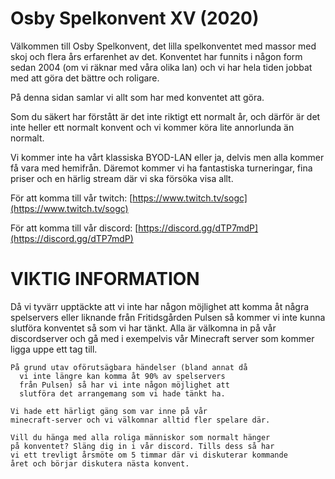 # Osby Spelkonvent XV (2020)
Välkommen till Osby Spelkonvent, det lilla spelkonventet med massor med skoj och flera års erfarenhet av det. Konventet har funnits i någon form sedan 2004 (om vi räknar med våra olika lan) och vi har hela tiden jobbat med att göra det bättre och roligare.

På denna sidan samlar vi allt som har med konventet att göra.

Som du säkert har förstått är det inte riktigt ett normalt år, och därför är det inte heller ett normalt konvent och vi kommer köra lite annorlunda än normalt.

Vi kommer inte ha vårt klassiska BYOD-LAN eller ja, delvis men alla kommer få vara med hemifrån. Däremot kommer vi ha fantastiska turneringar, fina priser och en härlig stream där vi ska försöka visa allt.

För att komma till vår twitch:
[https://www.twitch.tv/sogc](https://www.twitch.tv/sogc)


För att komma till vår discord:
[https://discord.gg/dTP7mdP](https://discord.gg/dTP7mdP)


# VIKTIG INFORMATION
Då vi tyvärr upptäckte att vi inte har någon möjlighet att komma åt några spelservers eller liknande från Fritidsgården Pulsen så kommer vi inte kunna slutföra konventet så som vi har tänkt. Alla är välkomna in på vår discordserver och gå med i exempelvis vår Minecraft server som kommer ligga uppe ett tag till.

```
På grund utav oförutsägbara händelser (bland annat då
  vi inte längre kan komma åt 90% av spelservers
  från Pulsen) så har vi inte någon möjlighet att
  slutföra det arrangemang som vi hade tänkt ha.

Vi hade ett härligt gäng som var inne på vår
minecraft-server och vi välkomnar alltid fler spelare där.

Vill du hänga med alla roliga människor som normalt hänger
på konventet? Släng dig in i vår discord. Tills dess så har
vi ett trevligt årsmöte om 5 timmar där vi diskuterar kommande
året och börjar diskutera nästa konvent.
```
